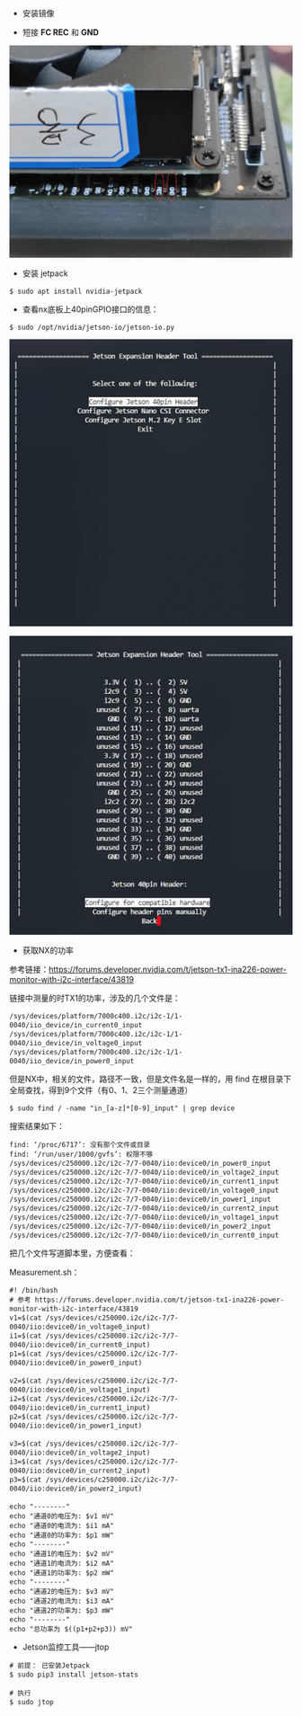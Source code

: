 - 安装镜像

- 短接 **FC REC** 和 **GND**

![Image](https://raw.githubusercontent.com/simoonp/picture/main/jetson/short1.jpg)

- 安装 jetpack 

```shell
$ sudo apt install nvidia-jetpack
```

- 查看nx底板上40pinGPIO接口的信息：

```shell
$ sudo /opt/nvidia/jetson-io/jetson-io.py
```
![Image](https://raw.githubusercontent.com/simoonp/picture/main/jetson/GPIO1.jpg)

![Image](https://raw.githubusercontent.com/simoonp/picture/main/jetson/GPIO2.jpg)

- 获取NX的功率

参考链接：https://forums.developer.nvidia.com/t/jetson-tx1-ina226-power-monitor-with-i2c-interface/43819

链接中测量的时TX1的功率，涉及的几个文件是：

    /sys/devices/platform/7000c400.i2c/i2c-1/1-0040/iio_device/in_current0_input
    /sys/devices/platform/7000c400.i2c/i2c-1/1-0040/iio_device/in_voltage0_input
    /sys/devices/platform/7000c400.i2c/i2c-1/1-0040/iio_device/in_power0_input

但是NX中，相关的文件，路径不一致，但是文件名是一样的，用 find 在根目录下全局查找，得到9个文件（有0、1、2三个测量通道）

```shell
$ sudo find / -name "in_[a-z]*[0-9]_input" | grep device
```

搜索结果如下：

    find: ‘/proc/6717’: 没有那个文件或目录
    find: ‘/run/user/1000/gvfs’: 权限不够
    /sys/devices/c250000.i2c/i2c-7/7-0040/iio:device0/in_power0_input
    /sys/devices/c250000.i2c/i2c-7/7-0040/iio:device0/in_voltage2_input
    /sys/devices/c250000.i2c/i2c-7/7-0040/iio:device0/in_current1_input
    /sys/devices/c250000.i2c/i2c-7/7-0040/iio:device0/in_voltage0_input
    /sys/devices/c250000.i2c/i2c-7/7-0040/iio:device0/in_power1_input
    /sys/devices/c250000.i2c/i2c-7/7-0040/iio:device0/in_current2_input
    /sys/devices/c250000.i2c/i2c-7/7-0040/iio:device0/in_voltage1_input
    /sys/devices/c250000.i2c/i2c-7/7-0040/iio:device0/in_power2_input
    /sys/devices/c250000.i2c/i2c-7/7-0040/iio:device0/in_current0_input

把几个文件写道脚本里，方便查看：

Measurement.sh：
```shell
#! /bin/bash
# 参考 https://forums.developer.nvidia.com/t/jetson-tx1-ina226-power-monitor-with-i2c-interface/43819
v1=$(cat /sys/devices/c250000.i2c/i2c-7/7-0040/iio:device0/in_voltage0_input)
i1=$(cat /sys/devices/c250000.i2c/i2c-7/7-0040/iio:device0/in_current0_input)
p1=$(cat /sys/devices/c250000.i2c/i2c-7/7-0040/iio:device0/in_power0_input)

v2=$(cat /sys/devices/c250000.i2c/i2c-7/7-0040/iio:device0/in_voltage1_input)
i2=$(cat /sys/devices/c250000.i2c/i2c-7/7-0040/iio:device0/in_current1_input)
p2=$(cat /sys/devices/c250000.i2c/i2c-7/7-0040/iio:device0/in_power1_input)

v3=$(cat /sys/devices/c250000.i2c/i2c-7/7-0040/iio:device0/in_voltage2_input)
i3=$(cat /sys/devices/c250000.i2c/i2c-7/7-0040/iio:device0/in_current2_input)
p3=$(cat /sys/devices/c250000.i2c/i2c-7/7-0040/iio:device0/in_power2_input)

echo "--------"
echo "通道0的电压为: $v1 mV"
echo "通道0的电流为: $i1 mA"
echo "通道0的功率为: $p1 mW"
echo "--------"
echo "通道1的电压为: $v2 mV"
echo "通道1的电流为: $i2 mA"
echo "通道1的功率为: $p2 mW"
echo "--------"
echo "通道2的电压为: $v3 mV"
echo "通道2的电流为: $i3 mA"
echo "通道2的功率为: $p3 mW"
echo "--------"
echo "总功率为 $((p1+p2+p3)) mV"
```

- Jetson监控工具——jtop

```shell
# 前提： 已安装Jetpack
$ sudo pip3 install jetson-stats

# 执行
$ sudo jtop
```